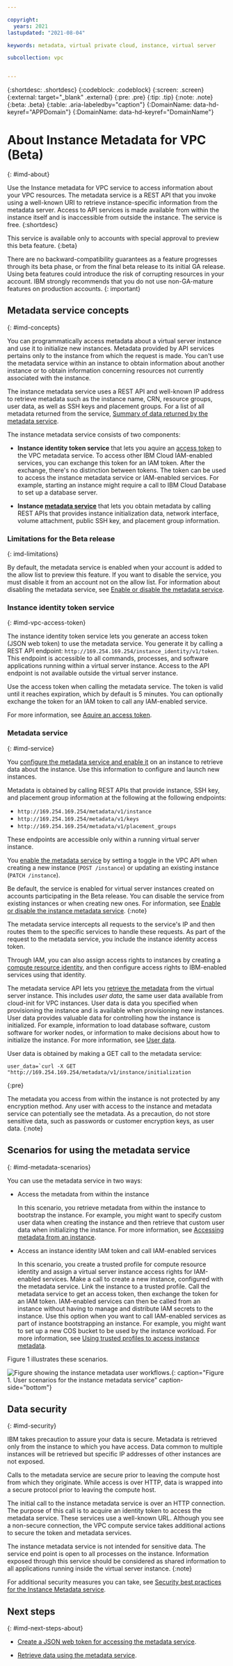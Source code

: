 ```yaml
---

copyright:
  years: 2021
lastupdated: "2021-08-04"

keywords: metadata, virtual private cloud, instance, virtual server

subcollection: vpc


---
```


{:shortdesc: .shortdesc}
{:codeblock: .codeblock}
{:screen: .screen}
{:external: target="_blank" .external}
{:pre: .pre}
{:tip: .tip}
{:note: .note}
{:beta: .beta}
{:table: .aria-labeledby="caption"}
{:DomainName: data-hd-keyref="APPDomain"}
{:DomainName: data-hd-keyref="DomainName"}

# About Instance Metadata for VPC (Beta)
{: #imd-about}

Use the Instance metadata for VPC service to access information about your VPC resources. The metadata service is a REST API that you invoke using a well-known URI to retrieve instance-specific information from the metadata server. Access to API services is made available from within the instance itself and is inaccessible from outside the instance. 
The service is free.
{:shortdesc}

This service is available only to accounts with special approval to preview this beta feature. 
{:beta}

There are no backward-compatibility guarantees as a feature progresses through its beta phase, or from the final beta release to its initial GA release. Using beta features could introduce the risk of corrupting resources in your account. IBM strongly recommends that you do not use non-GA-mature features on production accounts.
{: important}

## Metadata service concepts
{: #imd-concepts}

You can programmatically access metadata about a virtual server instance and use it to initialize new instances. Metadata provided by API services pertains only to the instance from which the request is made. You can't use the metadata service within an instance to obtain information about another instance or to obtain information concerning resources not currently associated with the instance.

The instance metadata service uses a REST API and well-known IP address to retrieve metadata such as the instance name, CRN, resource groups, user data, as well as SSH keys and placement groups. For a list of all metadata returned from the service, [Summary of data returned by the metadata service](/docs/vpc?topic=vpc-imd-metadata-summary).

The instance metadata service consists of two components:

* **Instance identity token service** that lets you aquire an [access token](#imd-vpc-access-token) to the VPC metadata service. To access other IBM Cloud IAM-enabled services, you can exchange this token for an IAM token. After the exchange, there's no distinction between tokens. The token can be used to access the instance metadata service or IAM-enabled services. For example, starting an instance might require a call to IBM Cloud Database to set up a database server.

* **Instance [metadata service](#imd-service)** that lets you obtain metadata by calling REST APIs that provides instance initialization data, network interface, volume attachment, public SSH key, and placement group information.

### Limitations for the Beta release
{: imd-limitations}

By default, the metadata service is enabled when your account is added to the allow list to preview this feature. If you want to disable the service, you must disable it from an account not on the allow list. For information about disabling the metadata service, see [Enable or disable the metadata service](/docs/vpc?topic=vpc-imd-configure-service#imd-metadata-service-enable).

### Instance identity token service
{: #imd-vpc-access-token}

The instance identity token service lets you generate an access token (JSON web token) to use the metadata service. You generate it by calling a REST API endpoint: `http://169.254.169.254/instance_identity/v1/token`. This endpoint is accessible to all commands, processes, and software applications running within a virtual server instance. Access to the API endpoint is not available outside the virtual server instance.

Use the access token when calling the metadata service. The token is valid until it reaches expiration, which by default is 5 minutes. You can optionally exchange the token for an IAM token to call any IAM-enabled service. 

For more information, see [Aquire an access token](/docs/vpc?topic=vpc-imd-configure-service#imd-json-token).

### Metadata service
{: #imd-service}

You [configure the metadata service and enable it](/docs/vpc?topic=vpc-imd-configure-service) on an instance to retrieve data about the instance. Use this information to configure and launch new instances.

Metadata is obtained by calling REST APIs that provide instance, SSH key, and placement group information at the following  at the following endpoints: 

* `http://169.254.169.254/metadata/v1/instance`
* `http://169.254.169.254/metadata/v1/keys`
* `http://169.254.169.254/metadata/v1/placement_groups`

These endpoints are accessible only within a running virtual server instance.

You [enable the metadata service](/docs/vpc?topic=vpc-imd-get-metadata#imd-metadata-service-enable) by setting a toggle in the VPC API when creating a new instance (`POST /instance`) or updating an existing instance (`PATCH /instance`). 

Be default, the service is enabled for virtual server instances created on accounts participating in the Beta release. You can disable the service from existing instances or when creating new ones. For information, see [Enable or disable the instance metadata service](/docs/vpc?topic=vpc-imd-configure-service&interface=ui#imd-metadata-service-enable).
{:note}

The metadata service intercepts all requests to the service's IP and then routes them to the specific services to handle these requests. As part of the request to the metadata service, you include the instance identity access token.

Through IAM, you can also assign access rights to instances by creating a [compute resource identity](/docs/vpc?topic=vpc-imd-trusted-profile-metadata), and then configure access rights to IBM-enabled services using that identity.

The metadata service API lets you [retrieve the metadata](/docs/vpc?topic=vpc-imd-get-metadata) from the virtual server instance. This includes _user data_, the same user data available from cloud-init for VPC instances. User data is data you specified when provisioning the instance and is available when provisioning new instances. User data provides valuable data for controlling how the instance is initialized. For example, information to load database software, custom software for worker nodes, or information to make decisions about how to initialize the instance. For more information, see [User data](/docs/vpc?topic=vpc-user-data).

User data is obtained by making a GET call to the metadata service:

```
user_data=`curl -X GET "http://169.254.169.254/metadata/v1/instance/initialization
```
{:pre}

The metadata you access from within the instance is not protected by any encryption method. Any user with access to the instance and metadata service can potentially see the metadata. As a precaution, do not store sensitive data, such as passwords or customer encryption keys, as user data.
{:note}

## Scenarios for using the metadata service
{: #imd-metadata-scenarios}

You can use the metadata service in two ways:

* Access the metadata from within the instance
  
  In this scenario, you retrieve metadata from within the instance to bootstrap the instance. For example, you might want to specify custom user data when creating the instance and then retrieve that custom user data when initializing the instance. For more information, see [Accessing metadata from an instance](/docs/vpc?topic=vpc-imd-access-instance-metadata).

* Access an instance identity IAM token and call IAM-enabled services

  In this scenario, you create a trusted profile for compute resource identity and assign a virtual server instance access rights for IAM-enabled services. Make a call to create a new instance, configured with the metadata service. Link the instance to a trusted profile. Call the metadata service to get an access token, then exchange the token for an IAM token. IAM-enabled  services can then be called from an instance without having to manage and distribute IAM secrets to the instance. Use this option when you want to call IAM-enabled services as part of instance bootstrapping an instance. For example, you might want to set up a new COS bucket to be used by the instance workload. For more information, see [Using trusted profiles to access instance metadata](/docs/vpc?topic=vpc-imd-trusted-profile-metadata).

Figure 1 illustrates these scenarios.

![Figure showing the instance metadata user workflows.](/images/metadata-service-user-workflow.png "Figure showing the instance metadata user workflows."){: caption="Figure 1. User scenarios for the instance metadata service" caption-side="bottom"}

## Data security
{: #imd-security}

IBM takes precaution to assure your data is secure. Metadata is retrieved only from the instance to which you have access. Data common to multiple instances will be retrieved but specific IP addresses of other instances are not exposed. 

Calls to the metadata service are secure prior to leaving the compute host from which they originate. While access is over HTTP, data is wrapped into a secure protocol prior to leaving the compute host.

The initial call to the instance metadata service is over an HTTP connection. The purpose of this call is to acquire an identity token to access the metadata service. These services use a well-known URL. Although you see a non-secure connection, the VPC compute service takes additional actions to secure the token and metadata services.

The instance metadata service is not intended for sensitive data. The service end point is open to all processes on the instance. Information exposed through this service should be considered as shared information to all applications running inside the virtual server instance.
{:note}

For additional security measures you can take, see [Security best practices for the Instance Metadata service](/docs/vpc?topic=vpc-imd-security-best-practices).

## Next steps
{: #imd-next-steps-about}

* [Create a JSON web token for accessing the metadata service](/docs/vpc?topic=vpc-imd-configure-service#imd-get-token).

* [Retrieve data using the metadata service](/docs/vpc?topic=vpc-imd-get-metadata).
